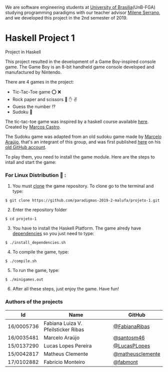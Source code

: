 We are software engineering students at [University of Brasilia](https://www.unb.br)(UnB-FGA) studying programming paradigms with our teacher advisor [Milene Serrano](https://github.com/mileneserrano), and we developed this project in the 2nd semester of 2019.

# Haskell Project 1
Project in Haskell 

This project resulted in the development of a Game Boy-inspired console game.
The Game Boy is an 8-bit handheld game console developed and manufactured by Nintendo.

There are 4 games in the project:

* Tic-Tac-Toe game :o: :x:
* Rock paper and scissors :facepunch: :hand: :v:
* Guess the number :interrobang:
* Sudoku :1234:

The tic-tac-toe game was inspired by a haskell course available [here](https://www.udemy.com/course/curso-haskell/). Created by [Marcos Castro](https:\\github.com\marcoscastro). 

The Sudoku game was adapted from an old sudoku game made by [Marcelo Araújo](https://github.com/santosm46), that's an integrant of this group, and was first published [here](https://github.com/marcelo046/sudoku_u) on his [old GitHub account](https://github.com/marcelo046).

To play them, you need to install the game module. Here are the steps to intall and start the game:

### For Linux Distribution :penguin: :

1) You must [clone](https://help.github.com/en/articles/cloning-a-repository) the game repository. To clone go to the terminal and type:
~~~
$ git clone https://github.com/paradigmas-2019-2-malufa/projeto-1.git
~~~

2) Enter the repository folder
~~~
$ cd projeto-1
~~~

3) You have to install the Haskell Platform. The game alredy have [dependencies](https://github.com/paradigmas-2019-2-malufa/projeto-1/blob/master/install_dependencies.sh) so you just need to type:
~~~
$ ./install_dependencies.sh
~~~

4) To compile the game, type:
~~~
$ ./compile.sh
~~~

5) To run the game, type:
~~~
$ ./minigames.out
~~~

6) After all these steps, just enjoy the game. Have fun!

### Authors of the projects <br>

|Id|Name|GitHub|
|   --  |   --  |   --  |
|16/0005736|Fabiana Luiza V. Pfeilsticker Ribas|[@FabianaRibas](https://github.com/FabianaRibas)|
|16/0035481|Marcelo Araújo|[@santosm46](https://github.com/santosm46)|
|15/0137290|Lucas Lopes Pereira|[@LucasPLopes](https://github.com/LucasPLopes)|
|15/0042817|Matheus Clemente|[@matheusclemente](https://github.com/matheusclemente)|
|17/0102882|Fabrício Monteiro|[@fabmont](https://github.com/fabmont)|

